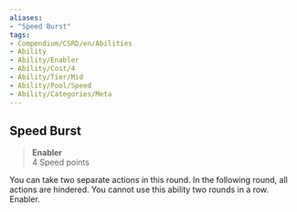 ```yaml
---
aliases:
- "Speed Burst"
tags:
- Compendium/CSRD/en/Abilities
- Ability
- Ability/Enabler
- Ability/Cost/4
- Ability/Tier/Mid
- Ability/Pool/Speed
- Ability/Categories/Meta
---
```


  
## Speed Burst  
>**Enabler**  
>4 Speed points
  
You can take two separate actions in this round. In the following round, all actions are hindered. You cannot use this ability two rounds in a row. Enabler.